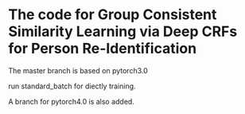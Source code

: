 # The code for Group Consistent Similarity Learning via Deep CRFs for Person Re-Identification

The master branch is based on pytorch3.0 

run standard_batch for diectly training.

A branch for pytorch4.0 is also added.



